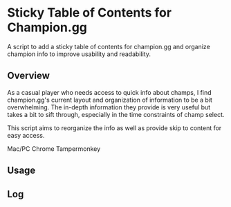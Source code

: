 # Sticky Table of Contents for Champion.gg

A script to add a sticky table of contents for champion.gg and organize champion info to improve usability and readability.

## Overview

As a casual player who needs access to quick info about champs, I find champion.gg's current layout and organization of information to be a bit overwhelming. The in-depth information they provide is very useful but takes a bit to sift through, especially in the time constraints of champ select.

This script aims to reorganize the info as well as provide skip to content for easy access.

Mac/PC
Chrome
Tampermonkey

## Usage


## Log
